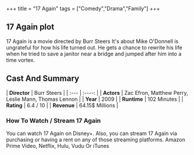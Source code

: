+++
title = "17 Again"
tags = ["Comedy","Drama","Family"]
+++
## 17 Again plot
17 Again is a movie directed by Burr Steers It's about Mike O'Donnell is ungrateful for how his life turned out. He gets a chance to rewrite his life when he tried to save a janitor near a bridge and jumped after him into a time vortex.
## Cast And Summary
| **Director**      | Burr Steers |
    | :---        |    :----:   |
    |  **Actors** | Zac Efron, Matthew Perry, Leslie Mann, Thomas Lennon |
    | **Year**   | 2009    |
    |  **Runtime** | 102 Minutes |
    |  **Rating** | 6.4 / 10 | 
    |  **Revenue** | 64.15$ Millions |
### How To Watch / Stream 17 Again
You can watch 17 Again on Disney+.
Also, you can stream 17 Again via purchasing or having a rent on any of those streaming platforms.
Amazon Prime Video, Netflix, Hulu, Vudu Or iTunes